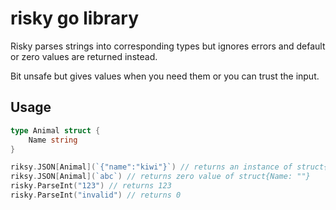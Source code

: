 # risky go library

Risky parses strings into corresponding types but ignores errors and default or zero values are returned instead.

Bit unsafe but gives values when you need them or you can trust the input.

## Usage

```go
type Animal struct {
    Name string
}

riksy.JSON[Animal](`{"name":"kiwi"}`) // returns an instance of struct{Name: "kiwi"}
riksy.JSON[Animal](`abc`) // returns zero value of struct{Name: ""}
risky.ParseInt("123") // returns 123
risky.ParseInt("invalid") // returns 0
```